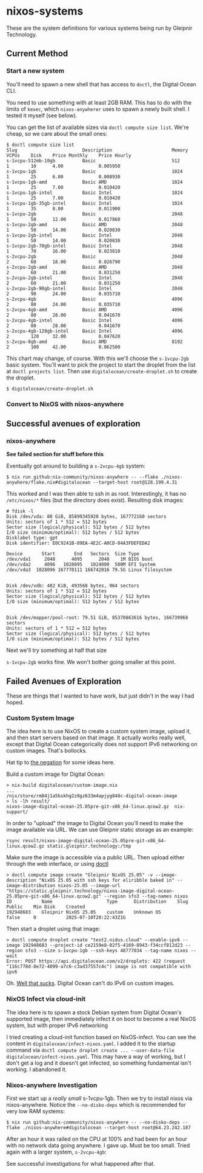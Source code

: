 # nixos-systems

These are the system definitions for various systems being run by Gleipnir Technology.

## Current Method

### Start a new system

You'll need to spawn a new shell that has access to `doctl`, the Digital Ocean CLI.

You need to use something with at least 2GB RAM. This has to do with the limits of `kexec`, which `nixos-anywherer` uses to spawn a newly built shell. I tested it myself (see below).

You can get the list of available sizes via `doctl compute size list`. We're cheap, so we care about the small ones:

```
$ doctl compute size list
Slug                        Description                      Memory     VCPUs    Disk    Price Monthly    Price Hourly
s-1vcpu-512mb-10gb          Basic                            512        1        10      4.00             0.005950
s-1vcpu-1gb                 Basic                            1024       1        25      6.00             0.008930
s-1vcpu-1gb-amd             Basic AMD                        1024       1        25      7.00             0.010420
s-1vcpu-1gb-intel           Basic Intel                      1024       1        25      7.00             0.010420
s-1vcpu-1gb-35gb-intel      Basic Intel                      1024       1        35      8.00             0.011900
s-1vcpu-2gb                 Basic                            2048       1        50      12.00            0.017860
s-1vcpu-2gb-amd             Basic AMD                        2048       1        50      14.00            0.020830
s-1vcpu-2gb-intel           Basic Intel                      2048       1        50      14.00            0.020830
s-1vcpu-2gb-70gb-intel      Basic Intel                      2048       1        70      16.00            0.023810
s-2vcpu-2gb                 Basic                            2048       2        60      18.00            0.026790
s-2vcpu-2gb-amd             Basic AMD                        2048       2        60      21.00            0.031250
s-2vcpu-2gb-intel           Basic Intel                      2048       2        60      21.00            0.031250
s-2vcpu-2gb-90gb-intel      Basic Intel                      2048       2        90      24.00            0.035710
s-2vcpu-4gb                 Basic                            4096       2        80      24.00            0.035710
s-2vcpu-4gb-amd             Basic AMD                        4096       2        80      28.00            0.041670
s-2vcpu-4gb-intel           Basic Intel                      4096       2        80      28.00            0.041670
s-2vcpu-4gb-120gb-intel     Basic Intel                      4096       2        120     32.00            0.047620
s-2vcpu-8gb-amd             Basic AMD                        8192       2        100     42.00            0.062500
```

This chart may change, of course. With this we'll choose the `s-1vcpu-2gb` basic system. You'll want to pick the project to start the droplet from the list at `doctl projects list`. Then use `digitalocean/create-droplet.sh` to create the droplet.


```
$ digitalocean/create-droplet.sh
```

### Convert to NixOS with nixos-anywhere


## Successful avenues of exploration

### nixos-anywhere

**See failed section for stuff before this**

Eventually got around to building a `s-2vcpu-4gb` system:

```
$ nix run github:nix-community/nixos-anywhere -- --flake ./nixos-anywhere/flake.nix#digitalocean --target-host root@128.199.4.31
```

This worked and I was then able to ssh in as root. Interestingly, it has no `/etc/nixos/*` files (but the directory does exist). Resulting disk images:

```
# fdisk -l
Disk /dev/vda: 80 GiB, 85899345920 bytes, 167772160 sectors
Units: sectors of 1 * 512 = 512 bytes
Sector size (logical/physical): 512 bytes / 512 bytes
I/O size (minimum/optimal): 512 bytes / 512 bytes
Disklabel type: gpt
Disk identifier: E0C9241B-89EA-4E2C-A0CD-04A3FDEFEDA2

Device       Start       End   Sectors  Size Type
/dev/vda1     2048      4095      2048    1M BIOS boot
/dev/vda2     4096   1028095   1024000  500M EFI System
/dev/vda3  1028096 167770111 166742016 79.5G Linux filesystem


Disk /dev/vdb: 482 KiB, 493568 bytes, 964 sectors
Units: sectors of 1 * 512 = 512 bytes
Sector size (logical/physical): 512 bytes / 512 bytes
I/O size (minimum/optimal): 512 bytes / 512 bytes


Disk /dev/mapper/pool-root: 79.51 GiB, 85370863616 bytes, 166739968 sectors
Units: sectors of 1 * 512 = 512 bytes
Sector size (logical/physical): 512 bytes / 512 bytes
I/O size (minimum/optimal): 512 bytes / 512 bytes
```

Next we'll try something at half that size

`s-1vcpu-2gb` works fine. We won't bother going smaller at this point.

## Failed Avenues of Exploration

These are things that I wanted to have work, but just didn't in the way I had hoped.

### Custom System Image

The idea here is to use NixOS to create a custom system image, upload it, and then start servers based on that image.
It actually works really well, except that Digital Ocean categorically does not support IPv6 networking on custom images.
That's bollocks.

Hat tip to [the negation](https://thenegation.com/posts/nixos-do-colmena/) for some ideas here.

Build a custom image for Digital Ocean:

```
> nix-build digitalocean/custom-image.nix
...
/nix/store/rm84j1a5bskhg2z8gz633m4apjyg848c-digital-ocean-image
> ls -lh result/
nixos-image-digital-ocean-25.05pre-git-x86_64-linux.qcow2.gz  nix-support/
```

In order to "upload" the image to Digital Ocean you'll need to make the image available via URL. We can use Gleipnir static storage as an example:

```
rsync result/nixos-image-digital-ocean-25.05pre-git-x86_64-linux.qcow2.gz static.gleipnir.technology:/tmp
```

Make sure the image is accessible via a public URL.
Then upload either through the web interface, or using [doctl](https://docs.digitalocean.com/reference/doctl/)

```
> doctl compute image create "Gleipnir NixOS 25.05" -v --image-description "NixOS 25.05 with ssh keys for eliribble baked in" --image-distribution nixos-25.05 --image-url "https://static.gleipnir.technology/nixos-image-digital-ocean-25.05pre-git-x86_64-linux.qcow2.gz" --region sfo3 --tag-names nixos
ID           Name                    Type      Distribution    Slug    Public    Min Disk    Created
192948683    Gleipnir NixOS 25.05    custom    Unknown OS              false     0           2025-07-10T20:22:43Z1G
```

Then start a droplet using that image:

```
> doctl compute droplet create "test2.nidus.cloud" --enable-ipv6 --image 192948683 --project-id ce2159e8-02f5-4169-8943-f34ccf812d23 --region sfo3 --size s-1vcpu-1gb --ssh-keys 48777034 --tag-name nixos --wait
Error: POST https://api.digitalocean.com/v2/droplets: 422 (request "116c778d-8e72-4099-a7c6-c3ad37557c4c") image is not compatible with ipv6
```

Oh. [Well that sucks](https://docs.digitalocean.com/products/custom-images/details/limits/). Digital Ocean can't do IPv6 on custom images.

### NixOS Infect via cloud-init

The idea here is to spawn a stock Debian system from Digital Ocean's supported image, then immediately infect it on boot to become a real NixOS system, but with proper IPv6 networking

I tried creating a cloud-init function based on NixOS-infect. You can see the content in `digitalocean/infect-nixos.yaml`. I added it to the startup command via `doctl compute droplet create ... --user-data-file digitalocean/infect-nixos.yaml`. This may have a way of working, but I don't get a log and it doesn't get infected, so something fundamental isn't working. I abandoned it.

### Nixos-anywhere Investigation

First we start up a _really small_ s-1vcpu-1gb. Then we try to install nixos via nixos-anywhere. Notice the `--no-disko-deps` which is recommended for very low RAM systems:

```
$ nix run github:nix-community/nixos-anywhere -- --no-disko-deps --flake ./nixos-anywhere#digitalocean --target-host root@64.23.242.187
```

After an hour it was railed on the CPU at 100% and had been for an hour with no network data going anywhere. I gave up. Must be too small. Tried again with a larger system, `s-2vcpu-4gb`:

See successful investigations for what happened after that.
